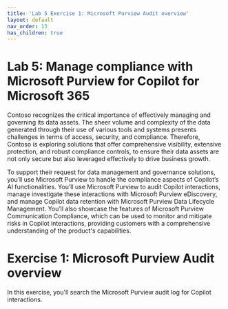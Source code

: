 ```yaml
---
title: 'Lab 5 Exercise 1: Microsoft Purview Audit overview'
layout: default
nav_order: 13
has_children: true
---
```


# Lab 5: Manage compliance with Microsoft Purview for Copilot for Microsoft 365
 
Contoso recognizes the critical importance of effectively managing and governing its data assets. The sheer volume and complexity of the data generated through their use of various tools and systems presents challenges in terms of access, security, and compliance. Therefore, Contoso is exploring solutions that offer comprehensive visibility, extensive protection, and robust compliance controls, to ensure their data assets are not only secure but also leveraged effectively to drive business growth.  

To support their request for data management and governance solutions, you’ll use Microsoft Purview to handle the compliance aspects of Copilot’s AI functionalities. You’ll use Microsoft Purview to audit Copilot interactions, manage investigate these interactions with Microsoft Purview eDiscovery, and manage Copilot data retention with Microsoft Purview Data Lifecycle Management. You’ll also showcase the features of Microsoft Purview Communication Compliance, which can be used to monitor and mitigate risks in Copilot interactions, providing customers with a comprehensive understanding of the product's capabilities.

# Exercise 1: Microsoft Purview Audit overview

In this exercise, you'll search the Microsoft Purview audit log for Copilot interactions.
